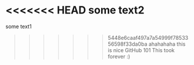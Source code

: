 <<<<<<< HEAD
some text2
=======
some text1
>>>>>>> 5448e6caaf497a7a54999f7853356598f33da0ba
ahahahaha
this is nice
GitHub 101
This took forever :)
